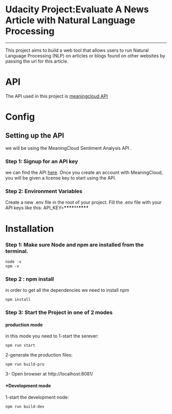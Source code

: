 # Udacity Project:Evaluate A News Article with Natural Language Processing

---

This project aims to build a web tool that allows users to run Natural Language Processing (NLP) on articles or blogs found on other websites by passing the url for this article.

# API

The API used in this project is [meaningcloud API](https://www.meaningcloud.com/products/sentiment-analysis)

# Config

## Setting up the API

we will be using the MeaningCloud Sentiment Analysis API .

### Step 1: Signup for an API key

we can find the API [here](https://www.meaningcloud.com/products/sentiment-analysis). Once you create an account with MeaningCloud, you will be given a license key to start using the API.

### Step 2: Environment Variables

Create a new .env file in the root of your project.
Fill the .env file with your API keys like this:
API_KEY=****\*\*\*\*****\*\*****\*\*\*\*****

# Installation

### Step 1: Make sure Node and npm are installed from the terminal.

```
node -v
npm -v
```

### Step 2 : npm install

in order to get all the dependencies we need to install npm

```
npm install
```

### Step 3: Start the Project in one of 2 modes

#### production mode

in this mode you need to
1-start the serever:

```
npm run start
```

2-generate the production files:

```
npm run build-pro
```

3- Open browser at http://localhost:8081/

#### *Development mode

1-start the development node:

```
npm run build-dev
```

